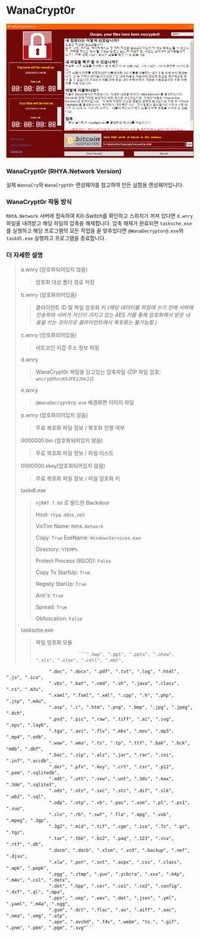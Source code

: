 WanaCrypt0r
===
![WanaCrypt0r Main](main-image.png)

### WanaCrypt0r (RHYA.Network Version)
실제 `WannaCry`와 `WanaCrypt0r` 랜섬웨어를 참고하여 만든 실험용 랜섬웨어입니다.

### WanaCrypt0r 작동 방식
`RHYA.Network` 서버에 접속하여 Kill-Switch를 확인하고 스위치가 꺼져 있다면 `d.wnry`파일을 내려받고 해당 파일의 압축을 해제합니다. 압축 해제가 완료되면 `tasksche.exe`를 실행하고 해당 프로그램의 모든 작업을 끝 맞추었다면 `@WanaDecryptor@.exe`와 `taskdl.exe` 실행하고 프로그램을 종료합니다.

### 더 자세한 설명
> a.wnry (암호화되어있지 않음)
>> 암호화 대상 폴더 경로 저장 
>> 
> b.wnry (암호화되어있음) 
>> 클라이언트 ID 및 파일 암호화 키 
>> _(해당 데이터를 파일에 쓰기 전에 서버에 전송하여 서버가 자신이 가지고 있는 AES 키를 통해 암호화해서 받은 내용을 쓰는 것이므로 클라이언트에서 복호화는 불가능함.)_ 
>> 
> c.wnry (암호화되어있음)
>> 비트코인 지갑 주소 정보 파일 
>> 
> d.wnry 
>> WanaCrypt0r 파일을 담고있는 압축파일 (ZIP 파일 암호: `wncry@YhccKSJFE2JhkJJ`) 
>> 
> e.wnry 
>> `@WanaDecrypt0r@.exe` 배경화면 이미지 파일 
>> 
> p.wnry (암호화되어있지 않음)
>> 무료 복호화 파일 정보 / 복호화 진행 여부 
>> 
> 0000000.bin (암호화되어있지 않음) 
>> 무료 복호화 파일 정보 / 파일 리스트 
>> 
> 0000000.xkey(암호화되어있지 않음)
>> 무료 복호화 파일 정보 / 파일 암호화 키 
>> 
> taskdl.exe
>> `njRAT 7.0d` 로 빌드한 Backdoor
>> 
>> Host: `rhya.ddns.net`
>> 
>> VicTim Name: `RHYA.Network`
>> 
>> Copy: `True`
>> ExeName: `WindowsServices.exe`
>> 
>> Directory: `%TEMP%`
>> 
>> Protect Process (BSOD): `False`
>> 
>> Copy To StartUp: `True`
>> 
>> Registy StarUp: `True`
>> 
>> Anti's: `True`
>> 
>> Spread: `True`
>> 
>> Obfuscation: `False`
>> 
> tasksche.exe
>> 파일 암호화 모듈
>>                     
>>                     ```".hwp", ".ppt", ".pptx", ".show", ".xls", ".xlsx", ".cell", ".eml",
                    ".doc", ".docx", ".pdf", ".txt", ".log", ".html", ".js", ".ico",
                    ".vbs", ".bat", ".cmd", ".sh", ".java", ".class", ".cs", ".m3u",
                    ".xaml", ".fxml", ".xml", ".cpp", ".h", ".php", ".jsp", ".m4u",
                    ".asp", ".c", ".htm", ".png", ".bmp", ".jpg", ".jpeg", ".dch",
                    ".psd", ".pic", ".raw", ".tiff", ".ai", ".svg", ".eps", ".lay6",
                    ".tga", ".avi", ".flv", ".mkv", ".mov", ".mp3", ".mp4", ".odb",
                    ".waw", ".wma", ".ts", ".tp", ".ttf", ".bak", ".bck", "mdb", ".dbf",
                    ".bac", ".zip", ".alz", ".jar", ".rar", ".ini", ".inf", ".accdb",
                    ".der", ".pfx", ".key", ".crt", ".csr", ".p12", ".pem", ".sqlitedb",
                    ".odt", ".ott", ".sxw", ".uot", ".3ds", ".max", ".3dm", ".sqlite3",
                    ".ods", ".ots", ".sxc", ".stc", ".dif", ".slk", ".wb2", ".sql",
                    ".odp", ".otp", ".vb", ".pas", ".asm", ".pl", ".ps1", ".suo",
                    ".sln", ".rb", ".swf", ".fla", ".mpg", ".vob", ".mpeg", ".3gp",
                    ".3g2", ".mid", ".tif", ".cgm", ".iso", ".7z", ".gz", ".tgz",
                    ".tar", ".tbk", ".bz2", ".paq", ".123", ".csv", ".rtf", ".db",
                    ".docm", ".docb", ".xlsm", ".vcd", ".backup", ".nef", ".djvu", 
                    ".xlw", ".pot", ".snt", ".aspx", ".css", ".class", ".apk", ".pepk",
                    ".egg", ".ztmp", ".yuv", ".ycbcra", ".xxx", ".m4p", ".m4v", ".csl", ".dotx",
                    ".dot", ".hpp", ".cer", ".ce1", ".ce2", ".config", ".dxf", ".ql", ".mpa",
                    ".pps", ".uop", ".wav", ".dat", ".json", ".yml", ".yaml", ".m4a", ".ogg",
                    ".gsm", ".dct", ".flac", ".au", ".aiff", ".aac", ".oma", ".omg", ".atp",
                    ".ape", ".avchd", ".f4v", ".webm", "ts.", ".gif", ".pnm", ".pbm", ".pgm", ".svg"```
